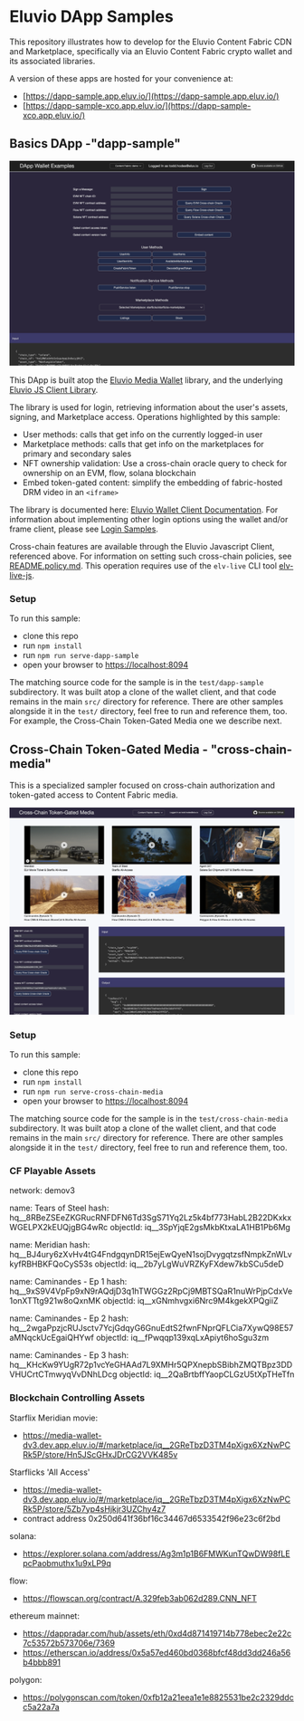 
# Eluvio DApp Samples

This repository illustrates how to develop for the Eluvio Content Fabric CDN and Marketplace,
specifically via an Eluvio Content Fabric crypto wallet and its associated libraries.

A version of these apps are hosted for your convenience at:
- [https://dapp-sample.app.eluv.io/](https://dapp-sample.app.eluv.io/)
- [https://dapp-sample-xco.app.eluv.io/](https://dapp-sample-xco.app.eluv.io/)


## Basics DApp -"dapp-sample"

![sample screenshot](images/dapp-sample-screenshot.png)

This DApp is built atop the [Eluvio Media Wallet](https://github.com/eluv-io/elv-media-wallet)
library, and the underlying [Eluvio JS Client Library](https://github.com/eluv-io/elv-client-js).

The library is used for login, retrieving information about the user's assets,
signing, and Marketplace access. Operations highlighted by this sample:
- User methods: calls that get info on the currently logged-in user
- Marketplace methods: calls that get info on the marketplaces for primary and secondary sales
- NFT ownership validation: Use a cross-chain oracle query to check for ownership on an EVM, flow, solana blockchain
- Embed token-gated content: simplify the embedding of fabric-hosted DRM video in an `<iframe>`

The library is documented here:
[Eluvio Wallet Client Documentation](https://eluv-io.github.io/elv-client-js/wallet-client/index.html).
For information about implementing other login options using the wallet and/or frame client, please see
[Login Samples](https://core.test.contentfabric.io/elv-media-wallet-client-test/test-login/).

Cross-chain features are available through the Eluvio Javascript Client, referenced above.
For information on setting such cross-chain policies, see [README.policy.md](README.policy.md).
This operation requires use of the `elv-live` CLI tool [elv-live-js](https://github.com/eluv-io/elv-live-js).

### Setup

To run this sample:
- clone this repo
- run `npm install`
- run `npm run serve-dapp-sample`
- open your browser to [https://localhost:8094](https://localhost:8094)

The matching source code for the sample is in the `test/dapp-sample` subdirectory.  It was built atop a clone
of the wallet client, and that code remains in the main `src/` directory for reference.
There are other samples alongside it in the `test/` directory, feel free to run and reference them, too.
For example, the Cross-Chain Token-Gated Media one we describe next.


## Cross-Chain Token-Gated Media - "cross-chain-media"

This is a specialized sampler focused on cross-chain authorization and token-gated access to Content Fabric media.

![cross_chain screenshot](images/cross-chain-screenshot.png)


### Setup

To run this sample:
- clone this repo
- run `npm install`
- run `npm run serve-cross-chain-media`
- open your browser to [https://localhost:8094](https://localhost:8094)

The matching source code for the sample is in the `test/cross-chain-media` subdirectory.  It was built atop a clone
of the wallet client, and that code remains in the main `src/` directory for reference.
There are other samples alongside it in the `test/` directory, feel free to run and reference them, too.


### CF Playable Assets

network: demov3

name: Tears of Steel
hash: hq__8RBeZSEeZKGRucRNFDFN6Td3SgS71Yq2Lz5k4bf773HabL2B22DKxkxWGELPX2kEUQjgBG4wRc
objectId: iq__3SpYjqE2gsMkbKtxaLA1HB1Pb6Mg

name: Meridian
hash: hq__BJ4ury6zXvHv4tG4FndgqynDR15ejEwQyeN1sojDvygqtzsfNmpkZnWLvkyfRBHBKFQoCyS53s
objectId: iq__2b7yLgWuVRZKyFXdew7kbSCu5deD

name: Caminandes - Ep 1
hash: hq__9xS9V4VpFp9xN9rAQdjD3q1hTWGGz2RpCj9MBTSQaR1nuWrPjpCdxVe1onXTTtg921w8oQxnMK
objectId: iq__xGNmhvgxi6Nrc9M4kgekXPQgiiZ

name: Caminandes - Ep 2
hash: hq__2wgaPpzjcRUJsctv7YcjGdqyG6GnuEdtS2fwnFNprQFLCia7XywQ98E57aMNqckUcEgaiQHYwf
objectId: iq__fPwqqp139xqLxApiyt6hoSgu3zm

name: Caminandes - Ep 3
hash: hq__KHcKw9YUgR72p1vcYeGHAAd7L9XMHr5QPXnepbSBibhZMQTBpz3DDVHUCrtCTmwyqVvDNhLDcg
objectId: iq__2QaBrtbffYaopCLGzU5tXpTHeTfn


### Blockchain Controlling Assets

Starflix Meridian movie:
- https://media-wallet-dv3.dev.app.eluv.io/#/marketplace/iq__2GReTbzD3TM4pXigx6XzNwPCRk5P/store/Hn5JScGHxJDrCG2VVK485v

Starflicks 'All Access'
- https://media-wallet-dv3.dev.app.eluv.io/#/marketplace/iq__2GReTbzD3TM4pXigx6XzNwPCRk5P/store/5Zb7yp4sHjkjr3UZChy4z7
- contract address 0x250d641f36bf16c34467d6533542f96e23c6f2bd

solana:
- https://explorer.solana.com/address/Ag3m1p1B6FMWKunTQwDW98fLEpcPaobmuthx1u9xLP9q

flow:
- https://flowscan.org/contract/A.329feb3ab062d289.CNN_NFT

ethereum mainnet:
- https://dappradar.com/hub/assets/eth/0xd4d871419714b778ebec2e22c7c53572b573706e/7369
- https://etherscan.io/address/0x5a57ed460bd0368bfcf48dd3dd246a56b4bbb891

polygon:
- https://polygonscan.com/token/0xfb12a21eea1e1e8825531be2c2329ddcc5a22a7a


